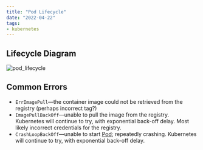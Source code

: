 ```yaml
---
title: "Pod Lifecycle"
date: "2022-04-22"
tags:
- kubernetes
---
```


## Lifecycle Diagram

![pod_lifecycle](files/pod_lifecycle.svg)

## Common Errors

- `ErrImagePull`—the container image could not be retrieved from the registry (perhaps incorrect tag?)
- `ImagePullBackOff`—unable to pull the image from the registry. Kubernetes will continue to try, with exponential back-off delay. Most likely incorrect credentials for the registry.
- `CrashLoopBackOff`—unable to start [Pod](notes/Pod.md); repeatedly crashing. Kubernetes will continue to try, with exponential back-off delay.
